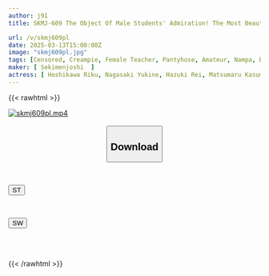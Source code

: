 ```yaml
---
author: j91
title: SKMJ-609 The Object Of Male Students' Admiration! The Most Beautiful Female Teacher In The School Is Trying Out Raw Pantyhose Intercrural Sex As A Sex Education Class! After Standing At The Podium All Day, He Blushes And Gets Horny As His Big Dick Rubs Against The Moist Raw Pantyhose! The Pantyhose Is Covered In Naughty Juice! He Rubs His Dick Against Her Raw Pantyhose, Making Her Wet... ~2nd Period~

url: /v/skmj609pl
date: 2025-03-13T15:00:00Z
image: "skmj609pl.jpg"
tags: [Censored, Creampie, Female Teacher, Pantyhose, Amateur, Nampa, Business Attire	]
maker: [ Sekimenjoshi  ]
actress: [ Hoshikawa Riku, Nagasaki Yukine, Hazuki Rei, Matsumaru Kasumi ]
---
```



{{< rawhtml >}}

<div class="video" data-videoid="GMDQAXGjLJf1bgb">
    <a href="javascript:;">
        <img src="/v/skmj609pl/skmj609pl.jpg" width="WIDTH" height="HEIGHT" alt="skmj609pl.mp4" loading="lazy">
    </a>
</div>

<script type="text/javascript" src="https://j91.asia/asset/on-demand-st.js"></script>

<br>
  <link rel="stylesheet" href="https://j91.asia/asset/bs5.css">
  
  <center>
  <button class="btn btn-primary" type="button" data-bs-toggle="collapse" data-bs-target=".multi-collapse" aria-expanded="false" aria-controls="multiCollapseExample1 multiCollapseExample2"><h2>Download</h2></button></center>
</p>
<div class="row">
  <div class="col">
    <div class="collapse multi-collapse" id="multiCollapseExample1">
      <div class="card card-body">
	      	      <br>
<div class="buttons">  
<p><a href="/v/skmj609pl/st.html" target="_blank"><button class="btn-hover color-3"><i class="fa fa-download"></i> ST</button></a></p></div>
    </div>
  </div>
</div>
  <div class="col">
    <div class="collapse multi-collapse" id="multiCollapseExample2">
      <div class="card card-body">
	      <br>
<div class="buttons">
<p><a href="/v/skmj609pl/sw.html" target="_blank"><button class="btn-hover color-2"><i class="fa fa-download"></i> SW</button></a></p></div>
<br><br>
      </div>
    </div>
  </div>
</div>

{{< /rawhtml >}}